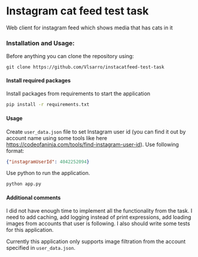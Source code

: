 # Instagram cat feed test task
Web client for instagram feed which shows media that has cats in it
### Installation and Usage:
Before anything you can clone the repository using:
```
git clone https://github.com/Vlsarro/instacatfeed-test-task
```
#### Install required packages
Install packages from requirements to start the application
```bash
pip install -r requirements.txt
```

#### Usage
Create `user_data.json` file to set Instagram user id (you can find it out by account name using some tools like here https://codeofaninja.com/tools/find-instagram-user-id). Use following format:
```json
{"instagramUserId": 4042252094}
```
Use python to run the application.
```bash
python app.py
```
#### Additional comments
I did not have enough time to implement all the functionality from the task. I need to add caching, add logging instead of print expressions, add loading images from accounts that user is following. I also should write some tests for this application.

Currently this application only supports image filtration from the account specified in `user_data.json`.  